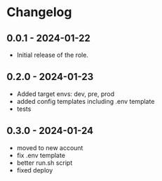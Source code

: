 # Changelog

## 0.0.1 - 2024-01-22
- Initial release of the role.

## 0.2.0 - 2024-01-23
- Added target envs: dev, pre, prod
- added config templates including .env template
- tests

## 0.3.0 - 2024-01-24
 - moved to new account
 - fix .env template
 - better run.sh script
 - fixed deploy